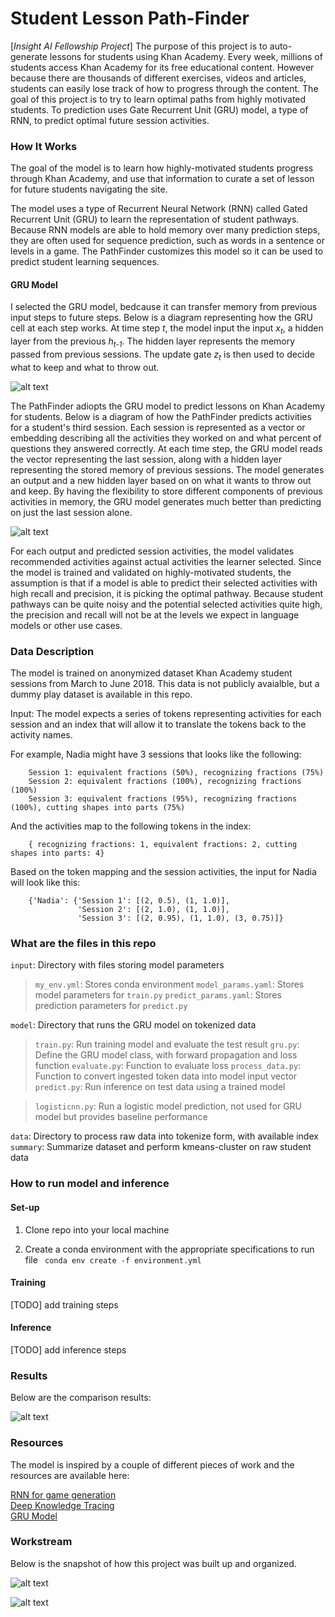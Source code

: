 
# Student Lesson Path-Finder
[*Insight AI Fellowship Project*] The purpose of this project is to auto-generate lessons for students using Khan Academy. Every week, millions of students access Khan Academy for its free educational content. However because there are thousands of different exercises, videos and articles, students can easily lose track of how to progress through the content. The goal of this project is to try to learn optimal paths from highly motivated students. To prediction uses Gate Recurrent Unit (GRU) model, a type of RNN, to predict optimal future session activities.



### How It Works
The goal of the model is to learn how highly-motivated students progress through Khan Academy, and use that information to curate a set of lesson for future students navigating the site.

The model uses a type of Recurrent Neural Network (RNN) called Gated Recurrent Unit (GRU) to learn the representation of student pathways. Because RNN models are able to hold memory over many prediction steps, they are often used for sequence prediction, such as words in a sentence or levels in a game. The PathFinder customizes this model so it can be used to predict student learning sequences.



#### GRU Model
I selected the GRU model, bedcause it can transfer memory from previous input steps to future steps. Below is a diagram representing how the GRU cell at each step works. At time step _t_, the model input the input _x<sub>t</sub>_, a hidden layer from the previous _h<sub>t-1</sub>_. The hidden layer represents the memory passed from previous sessions. The update gate _z<sub>t</sub>_ is then used to decide what to keep and what to throw out.

![alt text](png/gru_colah.png "source: Chris Colah's blog post")

The PathFinder adiopts the GRU model to predict lessons on Khan Academy for students. Below is a diagram of how the PathFinder predicts activities for a student's third session. Each session is represented as a vector or embedding describing all the activities they worked on and what percent of questions they answered correctly. At each time step, the GRU model reads the vector representing the last session, along with a hidden layer representing the stored memory of previous sessions. The model generates an output and a new hidden layer based on on what it wants to throw out and keep. By having the flexibility to store different components of previous activities in memory, the GRU model generates much better than predicting on just the last session alone.

![alt text](png/pathfinder_gru.png "How PathFinder Works")

For each output and predicted session activities, the model validates recommended activities against actual activities the learner selected. Since the model is trained and validated on highly-motivated students, the assumption is that if a model is able to predict their selected activities with high recall and precision, it is picking the optimal pathway. Because student pathways can be quite noisy and the potential selected activities quite high, the precision and recall will not be at the levels we expect in language models or other use cases.



### Data Description

The model is trained on anonymized dataset Khan Academy student sessions from March to June 2018. This data is not publicly avaialble, but a dummy play dataset is available in this repo.

Input: The model expects a series of tokens representing activities for each session and an index that will allow it to translate
the tokens back to the activity names.

For example, Nadia might have 3 sessions that looks like the following:
```
    Session 1: equivalent fractions (50%), recognizing fractions (75%)
    Session 2: equivalent fractions (100%), recognizing fractions (100%)
    Session 3: equivalent fractions (95%), recognizing fractions (100%), cutting shapes into parts (75%)
```

And the activities map to the following tokens in the index:

```
    { recognizing fractions: 1, equivalent fractions: 2, cutting shapes into parts: 4}
```

Based on the token mapping and the session activities, the input for Nadia will look like this:

```
    {'Nadia': {'Session 1': [(2, 0.5), (1, 1.0)],
               'Session 2': [(2, 1.0), (1, 1.0)],
               'Session 3': [(2, 0.95), (1, 1.0), (3, 0.75)]}
```




### What are the files in this repo

`input`: Directory with files storing model parameters
> `my_env.yml`: Stores conda environment
> `model_params.yaml`: Stores model parameters for `train.py`
> `predict_params.yaml`: Stores prediction parameters for `predict.py`

`model`: Directory that runs the GRU model on tokenized data
> `train.py`: Run training model and evaluate the test result
> `gru.py`: Define the GRU model class, with forward propagation and loss function
> `evaluate.py`: Function to evaluate loss
> `process_data.py`: Function to convert ingested token data into model input vector
> `predict.py`: Run inference on test data using a trained model

> `logisticnn.py`: Run a logistic model prediction, not used for GRU model but provides baseline performance

`data`: Directory to process raw data into tokenize form, with available index
`summary`: Summarize dataset and perform kmeans-cluster on raw student data 



### How to run model and inference

#### Set-up
1. Clone repo into your local machine

2. Create a conda environment with the appropriate specifications to run file
    ` conda env create -f environment.yml`

#### Training
[TODO] add training steps

#### Inference
[TODO] add inference steps


### Results
Below are the comparison results:

![alt text](png/result_table.png)



### Resources
The model is inspired by a couple of different pieces of work and the resources are available here:

[RNN for game generation](https://medium.com/@ageitgey/machine-learning-is-fun-part-2-a26a10b68df3)  
[Deep Knowledge Tracing](https://web.stanford.edu/~cpiech/bio/papers/deepKnowledgeTracing.pdf)  
[GRU Model](https://arxiv.org/pdf/1406.1078.pdf)



### Workstream

Below is the snapshot of how this project was built up and organized.

![alt text](png/asana_wk1_2.png)

![alt text](png/asana_wk3_4.png)

